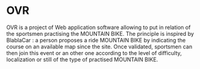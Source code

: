 # OVR
OVR is a project of Web application software allowing to put in relation of the sportsmen practising the MOUNTAIN BIKE. The principle is inspired by BlablaCar : a person proposes a ride MOUNTAIN BIKE by indicating the course on an available map since the site. Once validated, sportsmen can then join this event or an other one according to the level of difficulty, localization or still of the type of practised MOUNTAIN BIKE.

